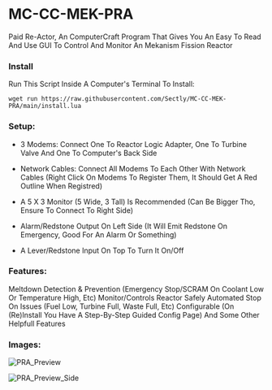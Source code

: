# MC-CC-MEK-PRA
Paid Re-Actor, An ComputerCraft Program That Gives You An Easy To Read And Use GUI To Control And Monitor An Mekanism Fission Reactor

### Install

Run This Script Inside A Computer's Terminal To Install:
```shell
wget run https://raw.githubusercontent.com/Sectly/MC-CC-MEK-PRA/main/install.lua
```

### Setup:
- 3 Modems: Connect One To Reactor Logic Adapter, One To Turbine Valve And One To Computer's Back Side

- Network Cables: Connect All Modems To Each Other With Network Cables (Right Click On Modems To Register Them, It Should Get A Red Outline When Registred)

- A 5 X 3 Monitor (5 Wide, 3 Tall) Is Recommended (Can Be Bigger Tho, Ensure To Connect To Right Side)

- Alarm/Redstone Output On Left Side (It Will Emit Redstone On Emergency, Good For An Alarm Or Something)

- A Lever/Redstone Input On Top To Turn It On/Off

### Features:
Meltdown Detection & Prevention (Emergency Stop/SCRAM On Coolant Low Or Temperature High, Etc)
Monitor/Controls Reactor Safely
Automated Stop On Issues (Fuel Low, Turbine Full, Waste Full, Etc)
Configurable (On (Re)Install You Have A Step-By-Step Guided Config Page)
And Some Other Helpfull Features

### Images:

![PRA_Preview](https://github.com/user-attachments/assets/bca3d22c-5522-4eac-932f-ea1d97f59fa9)

![PRA_Preview_Side](https://github.com/user-attachments/assets/55c9f7dd-6b5a-48c6-8aca-8710e8a58db1)
